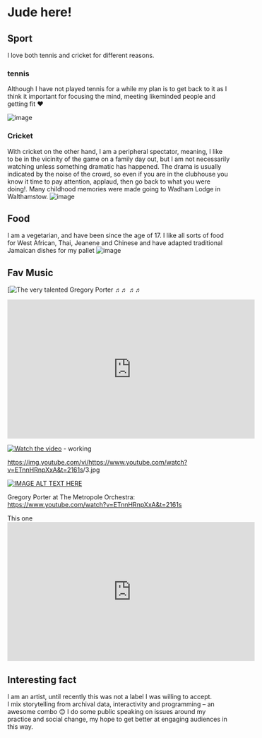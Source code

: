 # Jude here!

## Sport

I love both tennis and cricket for different reasons.

### tennis

Although I have not played tennis for a while my plan is to get back to it as I think it important for focusing the mind, meeting likeminded people and getting fit ❤️

![image](https://www.sabcnews.com/sabcnews/wp-content/uploads/2018/08/SABC-News-serena-williamsReuters.jpg)

### Cricket

With cricket on the other hand, I am a peripheral spectator, meaning, I like to be in the vicinity of the game on a family day out, but I am not necessarily watching unless something dramatic has happened. The drama is usually indicated by the noise of the crowd, so even if you are in the clubhouse you know it time to pay attention, applaud, then go back to what you were doing!. Many childhood memories were made going to Wadham Lodge in Walthamstow.
![image](https://p.imgci.com/db/PICTURES/CMS/281000/281002.14.jpg)

## Food

I am a vegetarian, and have been since the age of 17. I like all sorts of food for West African, Thai, Jeanene and Chinese and have adapted traditional Jamaican dishes for my pallet
![image](https://sp-ao.shortpixel.ai/client/to_auto,q_glossy,ret_img,w_1000,h_1425/https://healthiersteps.com/wp-content/uploads/2019/01/jamaican-vegan-recipes.jpg)

## Fav Music

<!-- A link to a video of your favourite music
https://www.youtube.com/watch?v=<VIDEO ID>
https://youtu.be/<VIDEO URL> -->

[![The very talented Gregory Porter ♬♬ ♬♬](https://www.youtube.com/watch?v=ETnnHRnpXxA&t=2161s)

<iframe width="560" height="315" src="https://www.youtube.com/embed/ETnnHRnpXxA" title="YouTube video player" frameborder="0" allow="accelerometer; autoplay; clipboard-write; encrypted-media; gyroscope; picture-in-picture" allowfullscreen></iframe>
  
<!-- [![asciicast](https://asciinema.org/a/113463.png)](https://asciinema.org/a/113463)   -->
  
<!-- https://img.youtube.com/vi/<insert-youtube-video-id-here>/mqdefault.jpg -->
  
[![Watch the video](https://img.youtube.com/vi/T-D1KVIuvjA/maxresdefault.jpg)](https://youtu.be/T-D1KVIuvjA)  - working 
  
https://img.youtube.com/vi/<https://www.youtube.com/watch?v=ETnnHRnpXxA&t=2161s>/3.jpg
  
[![IMAGE ALT TEXT HERE](https://img.youtube.com/vi/https://www.youtube.com/watch?v=ETnnHRnpXxA&t=2161s/0.jpg)](https://www.youtube.com/watch?v=https://www.youtube.com/watch?v=ETnnHRnpXxA&t=2161s)  

Gregory Porter at The Metropole Orchestra: https://www.youtube.com/watch?v=ETnnHRnpXxA&t=2161s

This one <iframe width="560" height="315" src="https://www.youtube.com/embed/ETnnHRnpXxA" title="YouTube video player" frameborder="0" allow="accelerometer; autoplay; clipboard-write; encrypted-media; gyroscope; picture-in-picture" allowfullscreen></iframe>

## Interesting fact

I am an artist, until recently this was not a label I was willing to accept.  
I mix storytelling from archival data, interactivity and programming – an awesome combo 😊
I do some public speaking on issues around my practice and social change, my hope to get better at engaging audiences in this way.
